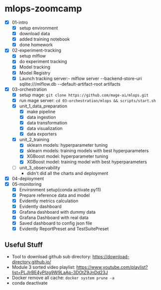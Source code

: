 # mlops-zoomcamp


- [X] 01-intro
    - [X] setup environment
    - [X] download data
    - [X] added training notebook
    - [X] done homework

- [X] 02-experiment-tracking
    - [X] setup mlflow
    - [X] do experiment tracking
    - [X] Model tracking
    - [X] Model Registry
    - [X] Launch tracking server:- mlflow server --backend-store-uri sqlite:///mlflow.db --default-artifact-root artifacts

- [X] 03-orchestration
    - [X] setup mage: ```git clone https://github.com/mage-ai/mlops.git```
    - [X] run mage server: ```cd 03-orchestration/mlops && scripts/start.sh```
    - [X] unit_1_data_preparation
        - [X] make pipeline
        - [X] data ingestion
        - [X] data transformation
        - [X] data visualization
        - [X] data exporters
    - [X] unit_2_training
        - [X] sklearn models: hyperparameter tuning
        - [X] sklearn models: training models with best hyperparameters
        - [X] XGBoost model: hyperparameter tuning
        - [X] XGBoost model: training model with best hyperparameters
    - [ ] unit_3_observability
        - didn't did all the charts and deployment

- [X] 04-deployment
- [X] 05-monitoring
    - [X] Environment setup(conda activate py11)
    - [X] Prepare reference data and model
    - [X] Evidently metrics calculation
    - [X] Evidently dashboard
    - [X] Grafana dashboard with dummy data
    - [X] Grafana Dashboard with real data
    - [X] Saved dashboard to config json file
    - [X] Evidently ReportPreset and TestSuitePreset
         
## Useful Stuff

- Tool to download github sub directory: https://download-directory.github.io/
- Module 3 sorted video playlist: https://www.youtube.com/playlist?list=PLJlrBE4yPIzg9W9LaAp-3DOtZ9JnDd23J
- Docker remove all cache: ```docker system prune -a```
- conda deactivate